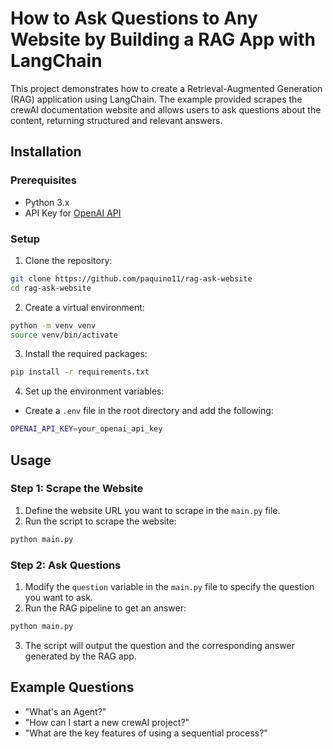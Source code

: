 
# How to Ask Questions to Any Website by Building a RAG App with LangChain

This project demonstrates how to create a Retrieval-Augmented Generation (RAG) application using LangChain. The example provided scrapes the crewAI documentation website and allows users to ask questions about the content, returning structured and relevant answers.

## Installation

### Prerequisites

- Python 3.x
- API Key for [OpenAI API](https://platform.openai.com/account/api-keys)

### Setup

1. Clone the repository:
```bash
git clone https://github.com/paquino11/rag-ask-website
cd rag-ask-website
```
2. Create a virtual environment:
```bash
python -m venv venv
source venv/bin/activate
```
3. Install the required packages:
```bash
pip install -r requirements.txt
```
4. Set up the environment variables:
- Create a `.env` file in the root directory and add the following:
```bash
OPENAI_API_KEY=your_openai_api_key
```

## Usage

### Step 1: Scrape the Website
1. Define the website URL you want to scrape in the `main.py` file.
2. Run the script to scrape the website:
```bash
python main.py
```

### Step 2: Ask Questions
1. Modify the `question` variable in the `main.py` file to specify the question you want to ask.
2. Run the RAG pipeline to get an answer:
```bash
python main.py
```

3. The script will output the question and the corresponding answer generated by the RAG app.

## Example Questions
- "What's an Agent?"
- "How can I start a new crewAI project?"
- "What are the key features of using a sequential process?"

